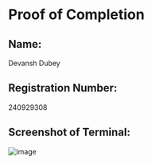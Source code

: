 # Proof of Completion

## Name:
Devansh Dubey

## Registration Number:
240929308

## Screenshot of Terminal:
![image](https://github.com/user-attachments/assets/ec81137e-17ac-4efd-8c89-ccaf530db3e4)


